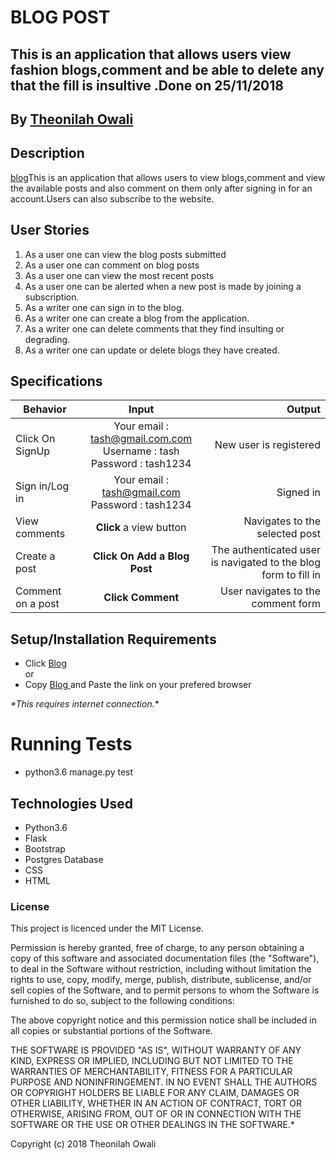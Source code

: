 # BLOG POST
## This is an application that allows users view fashion blogs,comment and be able to delete any that the fill is insultive .Done on 25/11/2018


## By **[Theonilah Owali](https://github.com/theonilahtash)**

## Description
 [blog](https://tash-blog.herokuapp.com/)This is an application that allows users to view blogs,comment and view the  available posts and also comment on them only after signing in for an account.Users can also subscribe to the website.

## User Stories
1. As a user one can view the blog posts submitted
2. As a user one can comment on blog posts
3. As a user one can view the most recent posts
4. As a user one can be alerted when a new post is made by joining a subscription.
5. As a writer one can sign in to the blog.
6. As a writer one can create a blog from the application.
7. As a writer one can delete comments that they find insulting or degrading.
8. As a writer one can update or delete blogs they have created.
## Specifications
| Behavior        | Input           | Output  |
| ------------- |:-------------:| -----:|
| Click On SignUp | Your email : tash@gmail.com.com <br> Username : tash <br> Password : tash1234 | New user is registered |
| Sign in/Log in | Your email : tash@gmail.com <br> Password : tash1234 | Signed in |
| View comments | **Click** a view button | Navigates to the selected post |
| Create a post | **Click On Add a Blog Post** | The authenticated user is navigated to the blog form to fill in |
| Comment on a post | **Click Comment** | User navigates to the comment form  |

## Setup/Installation Requirements

* Click [Blog](https://tash-blog.herokuapp.com/) <br/>
  or <br/>
* Copy [Blog ](https://tash-blog.herokuapp.com/) and  Paste the link on your prefered browser

_*This requires internet connection._*

# Running Tests
* python3.6 manage.py test



## Technologies Used
- Python3.6
- Flask
- Bootstrap
- Postgres Database
- CSS
- HTML

### License
This project is licenced under the MIT License.

Permission is hereby granted, free of charge, to any person obtaining a copy of this software and associated documentation files (the "Software"), to deal in the Software without restriction, including without limitation the rights to use, copy, modify, merge, publish, distribute, sublicense, and/or sell copies of the Software, and to permit persons to whom the Software is furnished to do so, subject to the following conditions:

The above copyright notice and this permission notice shall be included in all copies or substantial portions of the Software.

THE SOFTWARE IS PROVIDED "AS IS", WITHOUT WARRANTY OF ANY KIND, EXPRESS OR IMPLIED, INCLUDING BUT NOT LIMITED TO THE WARRANTIES OF MERCHANTABILITY, FITNESS FOR A PARTICULAR PURPOSE AND NONINFRINGEMENT. IN NO EVENT SHALL THE AUTHORS OR COPYRIGHT HOLDERS BE LIABLE FOR ANY CLAIM, DAMAGES OR OTHER LIABILITY, WHETHER IN AN ACTION OF CONTRACT, TORT OR OTHERWISE, ARISING FROM, OUT OF OR IN CONNECTION WITH THE SOFTWARE OR THE USE OR OTHER DEALINGS IN THE SOFTWARE.*

Copyright (c) 2018 Theonilah Owali
